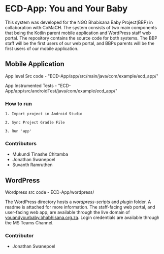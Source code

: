 # ECD-App: You and Your Baby
This system was developed for the NGO Bhabisana Baby Project(BBP) in collaboration with CoMaCH. The system consists of two main components that being the Kotlin parent mobile application and WordPress staff web portal. The repository contains the source code for both systems. The BBP staff will be the first users of our web portal, and BBPs parents will be the first users of our mobile application.

## Mobile Application
App level Src code - "ECD-App/app/src/main/java/com/example/ecd_app/"

App Instrumented Tests - "ECD-App/app/src/androidTest/java/com/example/ecd_app/"

### How to run
`1. Import project in Android Studio`

`2. Sync Project Gradle File`

`3. Run 'app'`

### Contributors
- Mukundi Tinashe Chitamba
- Jonathan Swanepoel
- Suvanth Ramruthen

## WordPress
Wordpress src code - ECD-App/wordpress/

The WordPress directory hosts a *wordpress-scripts* and *plugin* folder. A readme is attached for more information. 
The staff-facing web portal, and user-facing web app, are available through the live domain of [youandyourbaby.bhabhisana.org.za](youandyourbaby.bhabhisana.org.za).
Login credentials are available through the MS Teams Channel.

### Contributor
- Jonathan Swanepoel


